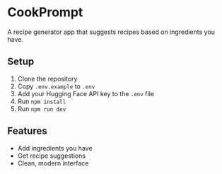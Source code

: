 # CookPrompt

A recipe generator app that suggests recipes based on ingredients you have.

## Setup
1. Clone the repository
2. Copy `.env.example` to `.env`
3. Add your Hugging Face API key to the `.env` file
4. Run `npm install`
5. Run `npm run dev`

## Features
- Add ingredients you have
- Get recipe suggestions
- Clean, modern interface